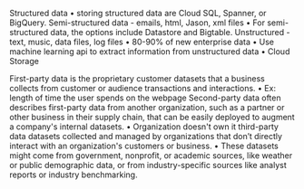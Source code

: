 Structured data
    • storing structured data are Cloud SQL, Spanner, or BigQuery.
Semi-structured data - emails, html, Jason, xml files 
    • For semi-structured data, the options include Datastore and Bigtable.
Unstructured - text, music, data files, log files 
    • 80-90% of new enterprise data 
    • Use machine learning api to extract information from unstructured data 
    • Cloud Storage

 
First-party data is the proprietary customer datasets that a business collects from customer or audience transactions and interactions.
    • Ex: length of time the user spends on the webpage 
Second-party data often describes first-party data from another organization, such as a partner or other business in their supply chain, that can be easily deployed to augment a company's internal datasets.
    • Organization doesn't own it 
third-party data datasets collected and managed by organizations that don’t directly interact with an organization's customers or business.
    • These datasets might come from government, nonprofit, or academic sources, like weather or public demographic data, or from industry-specific sources like analyst reports or industry benchmarking.


